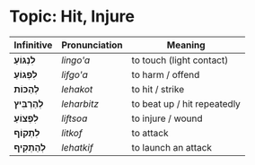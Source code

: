 # Topic: Hit, Injure

| Infinitive      | Pronunciation | Meaning                | 
|---------------|-------------|----------------------------|
| **לִנְגּוֹעַ**  | *lingo'a*     | to touch (light contact)     |
| **לִפְגוֹעַ**   | *lifgo'a*     | to harm / offend            |
| **לְהַכּוֹת**   | *lehakot*     | to hit / strike             |
| **לְהַרְבִּיץ** | *leharbitz*   | to beat up / hit repeatedly  |
| **לִפְצוֹעַ**   | *liftsoa*     | to injure / wound           |
| **לִתְקוֹף**    | *litkof*      | to attack                  |
| **לְהַתְקִיף**  | *lehatkif*    | to launch an attack         |
